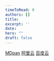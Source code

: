 ```yaml
---
timeToRead: 0
authors: []
title: 
excerpt: ''
date: 
hero: ""
draft: false
---
```

[MDpan](https://mdpan.tk/%E7%B1%B3%E7%A5%9E%E5%B1%B1%E5%A4%A7%E9%81%93)
[阿里云](https://www.aliyundrive.com/s/oBWo4nZ5pDh)
[百度云](https://pan.baidu.com/s/1p_oVH0FfxpRRLq5W78wzCg?pwd=zm3a)
